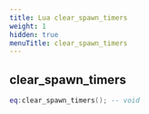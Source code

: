 ```yaml
---
title: Lua clear_spawn_timers
weight: 1
hidden: true
menuTitle: clear_spawn_timers
---
```

## clear_spawn_timers
```lua
eq:clear_spawn_timers(); -- void
```